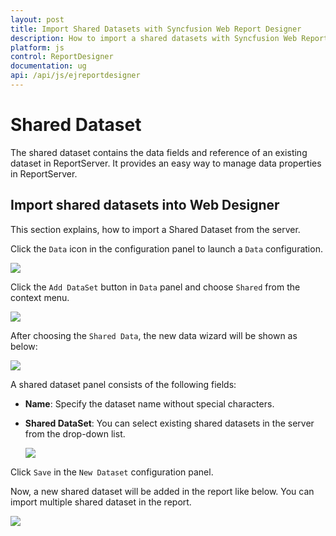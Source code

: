 ```yaml
---
layout: post
title: Import Shared Datasets with Syncfusion Web Report Designer
description: How to import a shared datasets with Syncfusion Web Report Designer
platform: js
control: ReportDesigner
documentation: ug
api: /api/js/ejreportdesigner
---
```


# Shared Dataset

The shared dataset contains the data fields and reference of an existing dataset in ReportServer. It provides an easy way to manage data properties in ReportServer. 

## Import shared datasets into Web Designer

This section explains, how to import a Shared Dataset from the server.

Click the `Data` icon in the configuration panel to launch a `Data` configuration.

![](images/DataStartIcon.png)

Click the `Add DataSet` button in `Data` panel and choose `Shared` from the context menu.

![](images/Shared-Dataset-Button.png)

After choosing  the `Shared Data`, the new data wizard will be shown as below:

![](images/Select-SharedDSet.png)

A shared dataset panel consists of the following fields:

  * **Name**: Specify the dataset name without special characters.
 
  * **Shared DataSet**: You can select existing shared datasets in the server from the drop-down list.
    
    ![](images/Shared-Dataset-CreateWizard.png)

Click `Save` in the `New Dataset` configuration panel.

Now, a new shared dataset will be added in the report like below. You can import multiple shared dataset in the report.

   ![](images/Shared-Dataset-List.png)
